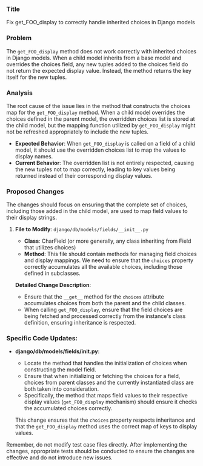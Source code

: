 ### Title
Fix get_FOO_display to correctly handle inherited choices in Django models

### Problem
The `get_FOO_display` method does not work correctly with inherited choices in Django models. When a child model inherits from a base model and overrides the choices field, any new tuples added to the choices field do not return the expected display value. Instead, the method returns the key itself for the new tuples.

### Analysis
The root cause of the issue lies in the method that constructs the choices map for the `get_FOO_display` method. When a child model overrides the choices defined in the parent model, the overridden choices list is stored at the child model, but the mapping function utilized by `get_FOO_display` might not be refreshed appropriately to include the new tuples.

- **Expected Behavior**: When `get_FOO_display` is called on a field of a child model, it should use the overridden choices list to map the values to display names.
- **Current Behavior**: The overridden list is not entirely respected, causing the new tuples not to map correctly, leading to key values being returned instead of their corresponding display values.

### Proposed Changes
The changes should focus on ensuring that the complete set of choices, including those added in the child model, are used to map field values to their display strings.

1. **File to Modify**: `django/db/models/fields/__init__.py`
    - **Class**: CharField (or more generally, any class inheriting from Field that utilizes choices)
    - **Method**: This file should contain methods for managing field choices and display mappings. We need to ensure that the `choices` property correctly accumulates all the available choices, including those defined in subclasses.
    
    **Detailed Change Description**:
    - Ensure that the `__get__` method for the `choices` attribute accumulates choices from both the parent and the child classes.
    - When calling `get_FOO_display`, ensure that the field choices are being fetched and processed correctly from the instance's class definition, ensuring inheritance is respected.

### Specific Code Updates:
- **django/db/models/fields/__init__.py**:
    - Locate the method that handles the initialization of choices when constructing the model field.
    - Ensure that when initializing or fetching the choices for a field, choices from parent classes and the currently instantiated class are both taken into consideration.
    - Specifically, the method that maps field values to their respective display values (`get_FOO_display` mechanism) should ensure it checks the accumulated choices correctly.

    This change ensures that the `choices` property respects inheritance and that the `get_FOO_display` method uses the correct map of keys to display values.

Remember, do not modify test case files directly. After implementing the changes, appropriate tests should be conducted to ensure the changes are effective and do not introduce new issues.